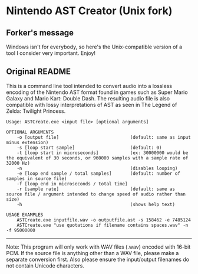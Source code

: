 # Nintendo AST Creator (Unix fork)
## Forker's message
Windows isn't for everybody, so here's the Unix-compatible version of a tool I consider very important. Enjoy!
## Original README
This is a command line tool intended to convert audio into a lossless encoding of the Nintendo AST format found in games such as Super Mario Galaxy and Mario Kart: Double Dash.  The resulting audio file is also compatible with lossy interpretations of AST as seen in The Legend of Zelda: Twilight Princess.
```
Usage: ASTCreate.exe <input file> [optional arguments]

OPTIONAL ARGUMENTS
	-o [output file]                           (default: same as input minus extension)
	-s [loop start sample]                     (default: 0)
	-t [loop start in microseconds]            (ex: 30000000 would be the equivalent of 30 seconds, or 960000 samples with a sample rate of 32000 Hz)
	-n                                         (disables looping)
	-e [loop end sample / total samples]       (default: number of samples in source file)
	-f [loop end in microseconds / total time]
	-r [sample rate]                           (default: same as source file / argument intended to change speed of audio rather than size)
	-h                                         (shows help text)

USAGE EXAMPLES
	ASTCreate.exe inputfile.wav -o outputfile.ast -s 158462 -e 7485124
	ASTCreate.exe "use quotations if filename contains spaces.wav" -n -f 95000000
```
---
Note: This program will only work with WAV files (.wav) encoded with 16-bit PCM.  If the source file is anything other than a WAV file, please make a separate conversion first.  Also please ensure the input/output filenames do not contain Unicode characters.